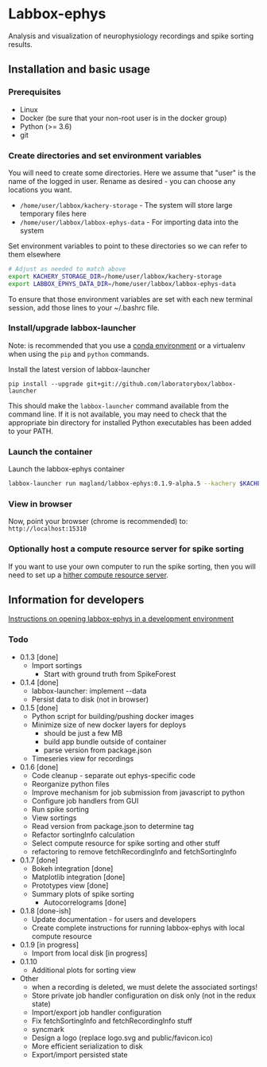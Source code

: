 # Labbox-ephys

Analysis and visualization of neurophysiology recordings and spike sorting results.

## Installation and basic usage

### Prerequisites

* Linux
* Docker (be sure that your non-root user is in the docker group)
* Python (>= 3.6)
* git

### Create directories and set environment variables

You will need to create some directories. Here we assume that "user" is the name of the logged in user. Rename as desired - you can choose any locations you want.

* `/home/user/labbox/kachery-storage` - The system will store large temporary files here
* `/home/user/labbox/labbox-ephys-data` - For importing data into the system

Set environment variables to point to these directories so we can refer to them elsewhere

```bash
# Adjust as needed to match above
export KACHERY_STORAGE_DIR=/home/user/labbox/kachery-storage
export LABBOX_EPHYS_DATA_DIR=/home/user/labbox/labbox-ephys-data
```

To ensure that those environment variables are set with each new terminal session, add those lines to your ~/.bashrc file.

### Install/upgrade labbox-launcher

Note: is recommended that you use a [conda environment](https://docs.conda.io/projects/conda/en/latest/user-guide/tasks/manage-environments.html) or a virtualenv when using the `pip` and `python` commands.

Install the latest version of labbox-launcher

```
pip install --upgrade git+git://github.com/laboratorybox/labbox-launcher
```

This should make the `labbox-launcher` command available from the command line. If it is not available, you may need to check that the appropriate bin directory for installed Python executables has been added to your PATH.

### Launch the container

Launch the labbox-ephys container

```bash
labbox-launcher run magland/labbox-ephys:0.1.9-alpha.5 --kachery $KACHERY_STORAGE_DIR --docker_run_opts "--net host" --data $LABBOX_EPHYS_DATA_DIR
```

### View in browser

Now, point your browser (chrome is recommended) to: `http://localhost:15310`

### Optionally host a compute resource server for spike sorting

If you want to use your own computer to run the spike sorting, then you will need to set up a [hither compute resource server](doc/host-compute-resource.md).

## Information for developers

[Instructions on opening labbox-ephys in a development environment](doc/development-environment.md)

### Todo

* 0.1.3 [done]
    - Import sortings
        - Start with ground truth from SpikeForest
* 0.1.4 [done]
    - labbox-launcher: implement --data
    - Persist data to disk (not in browser)
* 0.1.5 [done]
    - Python script for building/pushing docker images
    - Minimize size of new docker layers for deploys
        - should be just a few MB
        - build app bundle outside of container
        - parse version from package.json
    - Timeseries view for recordings
* 0.1.6 [done]
    - Code cleanup - separate out ephys-specific code
    - Reorganize python files
    - Improve mechanism for job submission from javascript to python
    - Configure job handlers from GUI
    - Run spike sorting
    - View sortings
    - Read version from package.json to determine tag
    - Refactor sortingInfo calculation
    - Select compute resource for spike sorting and other stuff
    - refactoring to remove fetchRecordingInfo and fetchSortingInfo
* 0.1.7 [done]
    - Bokeh integration [done]
    - Matplotlib integration [done]
    - Prototypes view [done]
    - Summary plots of spike sorting
        - Autocorrelograms [done]
* 0.1.8 [done-ish]
    - Update documentation - for users and developers
    - Create complete instructions for running labbox-ephys with local compute resource
* 0.1.9 [in progress]
    - Import from local disk [in progress]
* 0.1.10
    - Additional plots for sorting view
* Other
    - when a recording is deleted, we must delete the associated sortings!
    - Store private job handler configuration on disk only (not in the redux state)
    - Import/export job handler configuration
    - Fix fetchSortingInfo and fetchRecordingInfo stuff
    - syncmark
    - Design a logo (replace logo.svg and public/favicon.ico)
    - More efficient serialization to disk
    - Export/import persisted state
